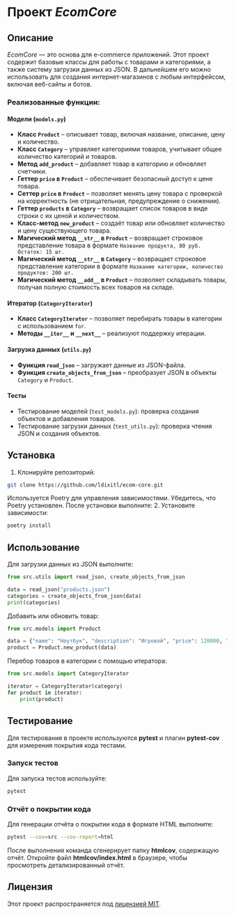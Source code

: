 # Проект *EcomCore*

## Описание

*EcomCore* — это основа для e-commerce приложений. Этот проект содержит базовые классы для работы с товарами и категориями, а также систему загрузки данных из JSON. В дальнейшем его можно использовать для создания интернет-магазинов с любым интерфейсом, включая веб-сайты и ботов.

### Реализованные функции:

#### Модели (`models.py`)
- **Класс `Product`** – описывает товар, включая название, описание, цену и количество.
- **Класс `Category`** – управляет категориями товаров, учитывает общее количество категорий и товаров.
- **Метод `add_product`** – добавляет товар в категорию и обновляет счетчики.
- **Геттер `price` в `Product`** – обеспечивает безопасный доступ к цене товара.  
- **Сеттер `price` в `Product`** – позволяет менять цену товара с проверкой на корректность (не отрицательная, предупреждение о снижении).  
- **Геттер `products` в `Category`** – возвращает список товаров в виде строки с их ценой и количеством.  
- **Класс-метод `new_product`** – создаёт товар или обновляет количество и цену существующего товара.
- **Магический метод `__str__` в `Product`** – возвращает строковое представление товара в формате `Название продукта, 80 руб. Остаток: 15 шт.`
- **Магический метод `__str__` в `Category`** – возвращает строковое представление категории в формате `Название категории, количество продуктов: 200 шт.`
- **Магический метод `__add__` в `Product`** – позволяет складывать товары, получая полную стоимость всех товаров на складе.

#### Итератор (`CategoryIterator`)
- **Класс `CategoryIterator`** – позволяет перебирать товары в категории с использованием `for`.
- **Методы `__iter__` и `__next__`** – реализуют поддержку итерации.

#### Загрузка данных (`utils.py`)
- **Функция `read_json`** – загружает данные из JSON-файла.
- **Функция `create_objects_from_json`** – преобразует JSON в объекты `Category` и `Product`.

#### Тесты
- Тестирование моделей (`test_models.py`): проверка создания объектов и добавления товаров.
- Тестирование загрузки данных (`test_utils.py`): проверка чтения JSON и создания объектов.

## Установка
1. Клонируйте репозиторий:
```sh
git clone https://github.com/ldixitl/ecom-core.git
```
Используется Poetry для управления зависимостями. Убедитесь, что Poetry установлен.
После установки выполните:
2. Установите зависимости:
```sh
poetry install
```

## Использование
Для загрузки данных из JSON выполните:
```python
from src.utils import read_json, create_objects_from_json

data = read_json("products.json")
categories = create_objects_from_json(data)
print(categories)
```

Добавить или обновить товар:
```python
from src.models import Product

data = {"name": "Ноутбук", "description": "Игровой", "price": 120000, "quantity": 5}  
product = Product.new_product(data)  
```

Перебор товаров в категории с помощью итератора:
```python
from src.models import CategoryIterator

iterator = CategoryIterator(category)
for product in iterator:
    print(product)
```

## Тестирование
Для тестирования в проекте используются **pytest** и плагин **pytest-cov** для измерения покрытия кода тестами.

### Запуск тестов
Для запуска тестов используйте:
```bash
pytest
```

### Отчёт о покрытии кода
Для генерации отчёта о покрытии кода в формате HTML выполните:

```bash
pytest --cov=src --cov-report=html
```
После выполнения команда сгенерирует папку **htmlcov**, содержащую отчёт. 
Откройте файл **htmlcov/index.html** в браузере, чтобы просмотреть детализированный отчёт.

## Лицензия
Этот проект распространяется под [лицензией MIT](LICENSE).
